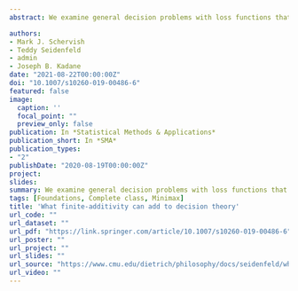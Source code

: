 ```yaml
---
abstract: We examine general decision problems with loss functions that are bounded below. We allow the loss function to assume the value infinity. No other assumptions are made about the action space, the types of data available, the types of non-randomized decision rules allowed, or the parameter space. By allowing prior distributions and the randomizations in randomized rules to be finitely-additive, we prove very general complete class and minimax theorems. Specifically, under the sole assumption that the loss function is bounded below, we show that every decision problem has a minimal complete class and all admissible rules are Bayes rules. We also show that every decision problem has a minimax rule and a least-favorable distribution and that every minimax rule is Bayes with respect to the least-favorable distribution. Some special care is required to deal properly with infinite-valued risk functions and integrals taking infinite values.

authors:
- Mark J. Schervish
- Teddy Seidenfeld
- admin
- Joseph B. Kadane
date: "2021-08-22T00:00:00Z"
doi: "10.1007/s10260-019-00486-6"
featured: false
image:
  caption: ''
  focal_point: ""
  preview_only: false
publication: In *Statistical Methods & Applications*
publication_short: In *SMA*
publication_types:
- "2"
publishDate: "2020-08-19T00:00:00Z"
project: 
slides: 
summary: We examine general decision problems with loss functions that are bounded below. We allow the loss function to assume the value infinity. No other assumptions are made about the action space, the types of data available, the types of non-randomized decision rules allowed, or the parameter space. By allowing prior distributions and the randomizations in randomized rules to be finitely-additive, we prove very general complete class and minimax theorems. Specifically, under the sole assumption that the loss function is bounded below, we show that every decision problem has a minimal complete class and all admissible rules are Bayes rules. We also show that every decision problem has a minimax rule and a least-favorable distribution and that every minimax rule is Bayes with respect to the least-favorable distribution. Some special care is required to deal properly with infinite-valued risk functions and integrals taking infinite values.
tags: [Foundations, Complete class, Minimax]
title: 'What finite-additivity can add to decision theory'
url_code: ""
url_dataset: ""
url_pdf: "https://link.springer.com/article/10.1007/s10260-019-00486-6"
url_poster: ""
url_project: ""
url_slides: ""
url_source: "https://www.cmu.edu/dietrich/philosophy/docs/seidenfeld/what-finite-additivity-can-add-to-decision-theory.pdf"
url_video: ""
---
```

